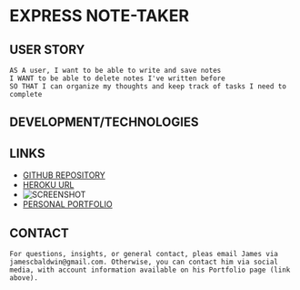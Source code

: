 # **EXPRESS NOTE-TAKER**

## **USER STORY**
``` 
AS A user, I want to be able to write and save notes 
I WANT to be able to delete notes I've written before 
SO THAT I can organize my thoughts and keep track of tasks I need to complete
```
## **DEVELOPMENT/TECHNOLOGIES**

## **LINKS**
- [GITHUB REPOSITORY](https://github.com/jamescbaldwin/EXPRESS-Note-Taker)
- [HEROKU URL](https://arcane-mesa-61750.herokuapp.com/)
- ![SCREENSHOT]()
- [PERSONAL PORTFOLIO](https://jamescbaldwin.github.io/Personal-PORTFLIO/Assets/index.html)

## **CONTACT**
```
For questions, insights, or general contact, pleas email James via jamescbaldwin@gmail.com. Otherwise, you can contact him via social media, with account information available on his Portfolio page (link above).   
```

